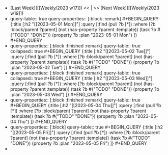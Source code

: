 - [Last Week]([[Weekly/2023 w17]]) << | >> [Next Week]([[Weekly/2023 w19]])
- query-table:: true
  query-properties:: [:block :remark]
  #+BEGIN_QUERY
  {:title [:h2 "[[2023-05-01 Mon]]"]
   :query [:find (pull ?b [*])
       :where
       [?b :block/parent ?parent]
       (not (has-property ?parent :template))
       (task ?b #{"TODO" "DONE"})
       (property ?b :plan "2023-05-01 Mon")
  ]}
  #+END_QUERY
- query-properties:: [:block :finished :remark]
  query-table:: true
  collapsed:: true
  #+BEGIN_QUERY
  {:title [:h2 "[[2023-05-02 Tue]]"]
   :query [:find (pull ?b [*])
       :where
       [?b :block/parent ?parent]
       (not (has-property ?parent :template))
       (task ?b #{"TODO" "DONE"})
       (property ?b :plan "2023-05-02 Tue")
  ]}
  #+END_QUERY
- query-properties:: [:block :finished :remark]
  query-table:: true
  collapsed:: true
  #+BEGIN_QUERY
  {:title [:h2 "[[2023-05-03 Wed]]"]
   :query [:find (pull ?b [*])
       :where
       [?b :block/parent ?parent]
       (not (has-property ?parent :template))
       (task ?b #{"TODO" "DONE"})
       (property ?b :plan "2023-05-03 Wed")
  ]}
  #+END_QUERY
- query-properties:: [:block :finished :remark]
  query-table:: true
  #+BEGIN_QUERY
  {:title [:h2 "[[2023-05-04 Thu]]"]
   :query [:find (pull ?b [*])
       :where
       [?b :block/parent ?parent]
       (not (has-property ?parent :template))
       (task ?b #{"TODO" "DONE"})
       (property ?b :plan "2023-05-04 Thu")
  ]}
  #+END_QUERY
- query-properties:: [:block]
  query-table:: true
  #+BEGIN_QUERY
  {:title [:h2 "[[2023-05-05 Fri]]"]
   :query [:find (pull ?b [*])
       :where
       [?b :block/parent ?parent]
       (not (has-property ?parent :template))
       (task ?b #{"TODO" "DONE"})
       (property ?b :plan "2023-05-05 Fri")
  ]}
  #+END_QUERY
-